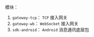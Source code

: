模块：
1. `gateway-tcp`： `TCP` 接入网关
2. `gateway-wb`： `WebSocket` 接入网关
3. `sdk-android`： `Android` 消息通讯底层包